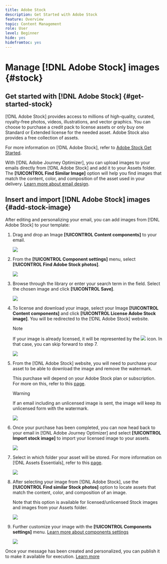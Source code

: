 ```yaml
---
title: Adobe Stock
description: Get Started with Adobe Stock
feature: Overview
topic: Content Management
role: User
level: Beginner
hide: yes
hidefromtoc: yes
---
```

# Manage [!DNL Adobe Stock] images {#stock}

## Get started with [!DNL Adobe Stock] {#get-started-stock}

[!DNL Adobe Stock] provides access to millions of high-quality, curated, royalty-free photos, videos, illustrations, and vector graphics. You can choose to purchase a credit pack to license assets or only buy one Standard or Extended license for the needed asset. Adobe Stock also provides a free collection of assets.

For more information on [!DNL Adobe Stock], refer to [Adobe Stock Get Started](https://helpx.adobe.com/stock/get-started.html).

With [!DNL Adobe Journey Optimizer], you can upload images to your emails directly from [!DNL Adobe Stock] and add it to your Assets folder. The **[!UICONTROL Find Similar Image]** option will help you find images that match the content, color, and composition of the asset used in your delivery.
[Learn more about email design](design-emails.md).

## Insert and import [!DNL Adobe Stock] images {#add-stock-image}

After editing and personalizing your email, you can add images from [!DNL Adobe Stock] to your template:

1. Drag and drop an Image **[!UICONTROL Content components]** to your email.

    ![](assets/stock_1.png)

1. From the **[!UICONTROL Component settings]** menu, select **[!UICONTROL Find Adobe Stock photos]**.

    ![](assets/stock_2.png)

1. Browse through the library or enter your search term in the field. Select the chosen image and click **[!UICONTROL Save]**.

    ![](assets/stock_3.png)

1. To license and download your image, select your Image **[!UICONTROL Content components]** and click **[!UICONTROL License Adobe Stock image]**. You will be redirected to the [!DNL Adobe Stock] website.

    >[!NOTE]
    > If your image is already licensed, it will be represented by the ![](assets/stock_10.png) icon. In that case, you can skip forward to step 7.

    ![](assets/stock_4.png)

1. From the [!DNL Adobe Stock] website, you will need to purchase your asset to be able to download the image and remove the watermark. 

    This purchase will depend on your Adobe Stock plan or subscription. For more on this, refer to this [page](https://stock.adobe.com/plans).
    
    >[!WARNING]
    > If an email including an unlicensed image is sent, the image will keep its unlicensed form with the watermark.

    ![](assets/stock_5.png)

1. Once your purchase has been completed, you can now head back to your email in [!DNL Adobe Journey Optimizer] and select **[!UICONTROL Import stock image]** to import your licensed image to your assets. 

    ![](assets/stock_6.png)

1. Select in which folder your asset will be stored. For more information on [!DNL Assets Essentials], refer to this [page](assets-essentials.md#get-started-assets-essentials).

    ![](assets/stock_7.png)

1. After selecting your image from [!DNL Adobe Stock], use the **[!UICONTROL Find similar Stock photos]** option to locate assets that match the content, color, and composition of an image. 

    Note that this option is available for licensed/unlicensed Stock images and images from your Assets folder.

    ![](assets/stock_8.png)

1. Further customize your image with the **[!UICONTROL Components settings]** menu. [Learn more about components settings](content-components.md)

    ![](assets/stock_11.png)

Once your message has been created and personalized, you can publish it to make it available for execution. [Learn more](publish-manage-message.md)